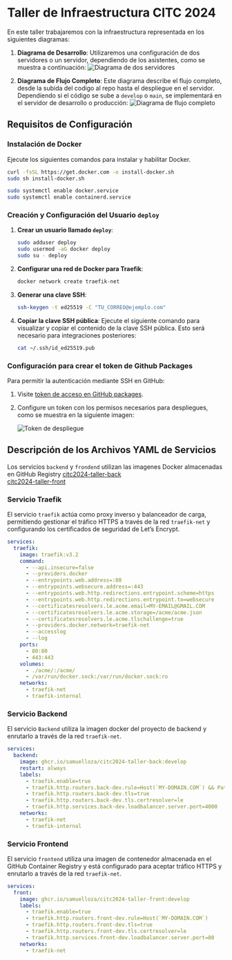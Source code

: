 
# Taller de Infraestructura CITC 2024

En este taller trabajaremos con la infraestructura representada en los siguientes diagramas:

1. **Diagrama de Desarrollo**: Utilizaremos una configuración de dos servidores o un servidor, dependiendo de los asistentes, como se muestra a continuación:
   ![Diagrama de dos servidores](assets/img/infra-2-servers.png)

2. **Diagrama de Flujo Completo**: Este diagrama describe el flujo completo, desde la subida del codigo al repo hasta el despliegue en el servidor. Dependiendo si el código se sube a `develop` o `main`, se implementará en el servidor de desarrollo o producción:
   ![Diagrama de flujo completo](./assets/img/all-flow.png)

## Requisitos de Configuración

### Instalación de Docker
Ejecute los siguientes comandos para instalar y habilitar Docker.

```bash
curl -fsSL https://get.docker.com -o install-docker.sh
sudo sh install-docker.sh

sudo systemctl enable docker.service
sudo systemctl enable containerd.service
```

### Creación y Configuración del Usuario `deploy`
1. **Crear un usuario llamado `deploy`**:
   ```bash
   sudo adduser deploy
   sudo usermod -aG docker deploy
   sudo su - deploy
   ```

2. **Configurar una red de Docker para Traefik**:
   ```bash
   docker network create traefik-net
   ```

3. **Generar una clave SSH**:
   ```bash
   ssh-keygen -t ed25519 -C "TU_CORREO@ejemplo.com"
   ```

4. **Copiar la clave SSH pública**:
   Ejecute el siguiente comando para visualizar y copiar el contenido de la clave SSH pública. Esto será necesario para integraciones posteriores:
   ```bash
   cat ~/.ssh/id_ed25519.pub
   ```

### Configuración para crear el token de Github Packages
Para permitir la autenticación mediante SSH en GitHub:

1. Visite [token de acceso en GitHub packages](https://github.com/settings/tokens/new).
2. Configure un token con los permisos necesarios para despliegues, como se muestra en la siguiente imagen:

   ![Token de despliegue](./assets/img/deploy-packages-token.png)

## Descripción de los Archivos YAML de Servicios

Los servicios `backend` y `frondend` utilizan las imagenes Docker almacenadas en GitHub Registry
   [citc2024-taller-back](https://github.com/samuelloza/citc2024-taller-back)  
   [citc2024-taller-front](https://github.com/samuelloza/citc2024-taller-front)

### Servicio Traefik

El servicio `traefik` actúa como proxy inverso y balanceador de carga, permitiendo gestionar el tráfico HTTPS a través de la red `traefik-net` y configurando los certificados de seguridad de Let’s Encrypt.

```yaml
services:
  traefik:
    image: traefik:v3.2
    command:
      - --api.insecure=false
      - --providers.docker
      - --entrypoints.web.address=:80
      - --entrypoints.websecure.address=:443
      - --entrypoints.web.http.redirections.entrypoint.scheme=https
      - --entrypoints.web.http.redirections.entrypoint.to=websecure
      - --certificatesresolvers.le.acme.email=MY-EMAIL@GMAIL.COM
      - --certificatesresolvers.le.acme.storage=/acme/acme.json
      - --certificatesresolvers.le.acme.tlschallenge=true
      - --providers.docker.network=traefik-net
      - --accesslog
      - --log
    ports:
      - 80:80
      - 443:443
    volumes:
      - ./acme/:/acme/
      - /var/run/docker.sock:/var/run/docker.sock:ro
    networks:
      - traefik-net
      - traefik-internal
```

### Servicio Backend
El servicio `Backend` utiliza la imagen docker del proyecto de backend y enrutarlo a través de la red `traefik-net`.
```yaml
services:
  backend:
    image: ghcr.io/samuelloza/citc2024-taller-back:develop
    restart: always
    labels:
      - traefik.enable=true
      - traefik.http.routers.back-dev.rule=Host(`MY-DOMAIN.COM`) && PathPrefix(`/api/v1`)
      - traefik.http.routers.back-dev.tls=true
      - traefik.http.routers.back-dev.tls.certresolver=le
      - traefik.http.services.back-dev.loadbalancer.server.port=4000
    networks:
      - traefik-net
      - traefik-internal
```

### Servicio Frontend

El servicio `frontend` utiliza una imagen de contenedor almacenada en el GitHub Container Registry y está configurado para aceptar tráfico HTTPS y enrutarlo a través de la red `traefik-net`.

```yaml
services:
  front:
    image: ghcr.io/samuelloza/citc2024-taller-front:develop
    labels:
      - traefik.enable=true
      - traefik.http.routers.front-dev.rule=Host(`MY-DOMAIN.COM`)
      - traefik.http.routers.front-dev.tls=true
      - traefik.http.routers.front-dev.tls.certresolver=le
      - traefik.http.services.front-dev.loadbalancer.server.port=80
    networks:
      - traefik-net
```
